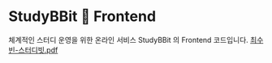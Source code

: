 # StudyBBit 🐰 Frontend
체계적인 스터디 운영을 위한 온라인 서비스 StudyBBit 의 Frontend 코드입니다.
[최수빈-스터디빗.pdf](https://github.com/user-attachments/files/20961096/-.pdf)
